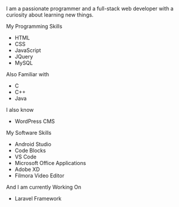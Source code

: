 I am a passionate programmer and a full-stack web developer with a curiosity about learning new things.
 
My Programming Skills
* HTML
* CSS
* JavaScript
* JQuery
* MySQL
 
Also Familiar with
* C
* C++
* Java
 
I also know
 
* WordPress CMS
 
My Software Skills

* Android Studio
* Code Blocks
* VS Code
* Microsoft Office Applications
* Adobe XD
* Filmora Video Editor
 
 
 
And I am currently Working On
* Laravel Framework
 

